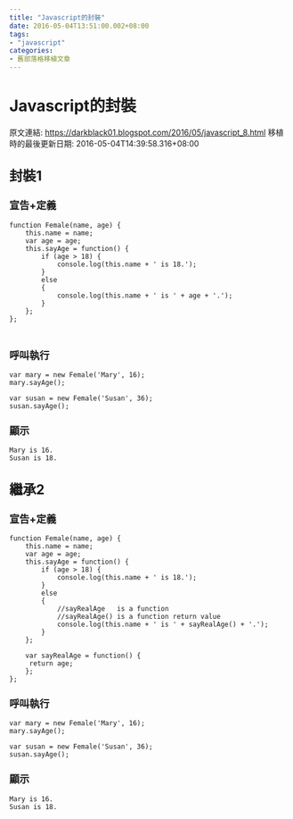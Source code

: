```yaml
---
title: "Javascript的封裝"
date: 2016-05-04T13:51:00.002+08:00
tags: 
- "javascript"
categories:
- 舊部落格移植文章
---
```


# Javascript的封裝

原文連結: https://darkblack01.blogspot.com/2016/05/javascript_8.html
移植時的最後更新日期: 2016-05-04T14:39:58.316+08:00

<h2><span style="font-size: x-large;">封裝1</span></h2><h3><span style="font-size: large;">宣告+定義</span></h3><pre class="prettyprint"><code class="language-js">function Female(name, age) {<br />    this.name = name;<br />    var age = age;<br />    this.sayAge = function() {<br />        if (age &gt; 18) {<br />            console.log(this.name + ' is 18.');<br />        }<br />        else<br />        {<br />            console.log(this.name + ' is ' + age + '.');<br />        }<br />    };<br />};<br /><span style="font-size: large;"><br /></span></code></pre><h3><span style="font-size: large;">呼叫執行</span></h3><pre class="prettyprint"><code class="language-js">var mary = new Female('Mary', 16);<br />mary.sayAge();<br /><br />var susan = new Female('Susan', 36);<br />susan.sayAge();</code></pre><h3><span style="font-size: large;">顯示</span></h3><pre class="prettyprint"><code class="language-bsh">Mary is 16.<br />Susan is 18.</code></pre><h2><span style="font-size: x-large;">繼承2</span></h2><h3><span style="font-size: large;">宣告+定義</span></h3><pre class="prettyprint"><code class="language-js">function Female(name, age) {<br />    this.name = name;<br />    var age = age;<br />    this.sayAge = function() {<br />        if (age &gt; 18) {<br />            console.log(this.name + ' is 18.');<br />        }<br />        else<br />        {<br />            //sayRealAge   is a function<br />            //sayRealAge() is a function return value<br />            console.log(this.name + ' is ' + sayRealAge() + '.');<br />        }<br />    };<br />    <br />    var sayRealAge = function() {<br />     return age;<br />    };<br />};</code></pre><h3><span style="font-size: large;">呼叫執行</span></h3><pre class="prettyprint"><code class="language-js">var mary = new Female('Mary', 16);<br />mary.sayAge();<br /><br />var susan = new Female('Susan', 36);<br />susan.sayAge();</code></pre><h3><span style="font-size: large;">顯示</span></h3><pre class="prettyprint"><code class="language-bsh">Mary is 16.<br />Susan is 18.</code></pre>
